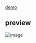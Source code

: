 [demo](https://marouf-0082.github.io/amozone-project/amazon.html)

## preview

![image](https://github.com/user-attachments/assets/aa166f92-c789-4937-82d0-8f7790cdc3c8)
